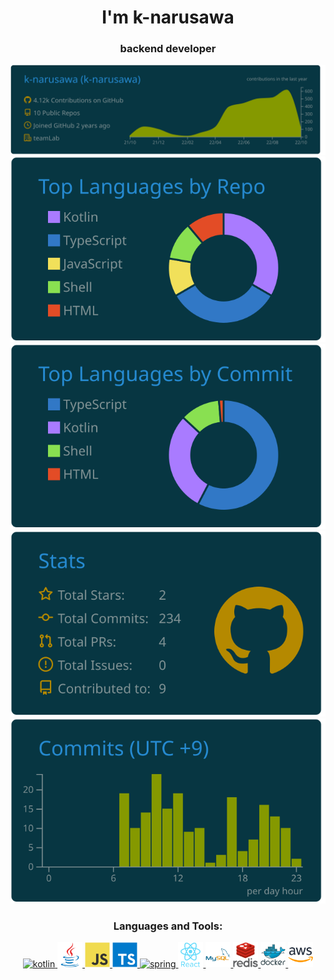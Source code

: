 <h1 align="center">I'm k-narusawa</h1>
<h3 align="center">backend developer</h3>

<div align="center">
  <img alt="details" src="https://raw.githubusercontent.com/k-narusawa/k-narusawa/main/profile-summary-card-output/solarized_dark/0-profile-details.svg" />
  <img alt="repos-per-language" src="https://raw.githubusercontent.com/k-narusawa/k-narusawa/main/profile-summary-card-output/solarized_dark/1-repos-per-language.svg" />
  <img alt="most-commit" src="https://raw.githubusercontent.com/k-narusawa/k-narusawa/main/profile-summary-card-output/solarized_dark/2-most-commit-language.svg" />
  <img alt="stats" src="https://raw.githubusercontent.com/k-narusawa/k-narusawa/main/profile-summary-card-output/solarized_dark/3-stats.svg" />
  <img alt="productive-time" src="https://raw.githubusercontent.com/k-narusawa/k-narusawa/main/profile-summary-card-output/solarized_dark/4-productive-time.svg" />
</div>

<h3 align="center">Languages and Tools:</h3>
<p align="center"> <a href="https://kotlinlang.org" target="_blank" rel="noreferrer"> <img src="https://www.vectorlogo.zone/logos/kotlinlang/kotlinlang-icon.svg" alt="kotlin" width="40" height="40"/> </a><a href="https://www.java.com" target="_blank" rel="noreferrer"> <img src="https://raw.githubusercontent.com/devicons/devicon/master/icons/java/java-original.svg" alt="java" width="40" height="40"/> </a><a href="https://developer.mozilla.org/en-US/docs/Web/JavaScript" target="_blank" rel="noreferrer"> <img src="https://raw.githubusercontent.com/devicons/devicon/master/icons/javascript/javascript-original.svg" alt="javascript" width="40" height="40"/> </a><a href="https://www.typescriptlang.org/" target="_blank" rel="noreferrer"> <img src="https://raw.githubusercontent.com/devicons/devicon/master/icons/typescript/typescript-original.svg" alt="typescript" width="40" height="40"/> <a href="https://spring.io/" target="_blank" rel="noreferrer"> <img src="https://www.vectorlogo.zone/logos/springio/springio-icon.svg" alt="spring" width="40" height="40"/> </a><a href="https://reactjs.org/" target="_blank" rel="noreferrer"> <img src="https://raw.githubusercontent.com/devicons/devicon/master/icons/react/react-original-wordmark.svg" alt="react" width="40" height="40"/> </a><a href="https://www.mysql.com/" target="_blank" rel="noreferrer"> <img src="https://raw.githubusercontent.com/devicons/devicon/master/icons/mysql/mysql-original-wordmark.svg" alt="mysql" width="40" height="40"/> </a> <a href="https://redis.io" target="_blank" rel="noreferrer"> <img src="https://raw.githubusercontent.com/devicons/devicon/master/icons/redis/redis-original-wordmark.svg" alt="redis" width="40" height="40"/> </a> <a href="https://www.docker.com/" target="_blank" rel="noreferrer"> <img src="https://raw.githubusercontent.com/devicons/devicon/master/icons/docker/docker-original-wordmark.svg" alt="docker" width="40" height="40"/> </a><a href="https://aws.amazon.com" target="_blank" rel="noreferrer"> <img src="https://raw.githubusercontent.com/devicons/devicon/master/icons/amazonwebservices/amazonwebservices-original-wordmark.svg" alt="aws" width="40" height="40"/> </a> </p>
